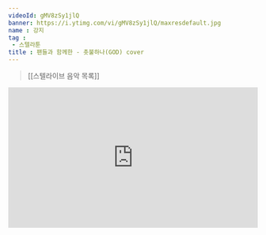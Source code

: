 ```yaml
---
videoId: gMV8zSy1jlQ
banner: https://i.ytimg.com/vi/gMV8zSy1jlQ/maxresdefault.jpg
name : 강지
tag : 
 - 스텔라툰
title : 팬들과 함께한 - 촛불하나(GOD) cover
---
```

> [[스텔라이브 음악 목록]]
<div style="position:relative;width:100%;padding-bottom:56.25%"><iframe style="width:100%;height:100%; position:absolute"  src="https://www.youtube.com/embed/gMV8zSy1jlQ"  frameborder="0" allow="accelerometer; autoplay; clipboard-write; encrypted-media; gyroscope; picture-in-picture; web-share" allowfullscreen></iframe></div>